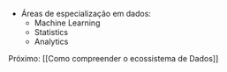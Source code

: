 - Áreas de especialização em dados:
	- Machine Learning
	- Statistics
	- Analytics

Próximo: [[Como compreender o ecossistema de Dados]]
